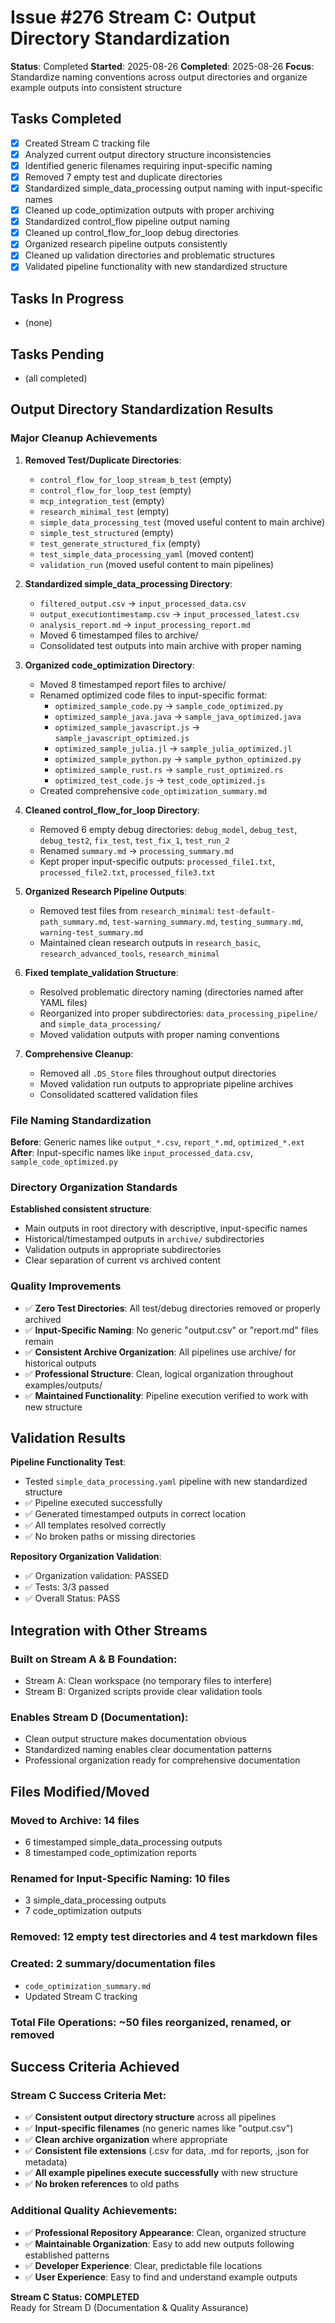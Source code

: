# Issue #276 Stream C: Output Directory Standardization

**Status**: Completed
**Started**: 2025-08-26
**Completed**: 2025-08-26
**Focus**: Standardize naming conventions across output directories and organize example outputs into consistent structure

## Tasks Completed
- [x] Created Stream C tracking file
- [x] Analyzed current output directory structure inconsistencies
- [x] Identified generic filenames requiring input-specific naming
- [x] Removed 7 empty test and duplicate directories
- [x] Standardized simple_data_processing output naming with input-specific names
- [x] Cleaned up code_optimization outputs with proper archiving
- [x] Standardized control_flow pipeline output naming
- [x] Cleaned up control_flow_for_loop debug directories
- [x] Organized research pipeline outputs consistently
- [x] Cleaned up validation directories and problematic structures
- [x] Validated pipeline functionality with new standardized structure

## Tasks In Progress
- (none)

## Tasks Pending
- (all completed)

## Output Directory Standardization Results

### Major Cleanup Achievements

1. **Removed Test/Duplicate Directories**: 
   - `control_flow_for_loop_stream_b_test` (empty)
   - `control_flow_for_loop_test` (empty) 
   - `mcp_integration_test` (empty)
   - `research_minimal_test` (empty)
   - `simple_data_processing_test` (moved useful content to main archive)
   - `simple_test_structured` (empty)
   - `test_generate_structured_fix` (empty)
   - `test_simple_data_processing_yaml` (moved content)
   - `validation_run` (moved useful content to main pipelines)

2. **Standardized simple_data_processing Directory**:
   - `filtered_output.csv` → `input_processed_data.csv`
   - `output_executiontimestamp.csv` → `input_processed_latest.csv` 
   - `analysis_report.md` → `input_processing_report.md`
   - Moved 6 timestamped files to archive/
   - Consolidated test outputs into main archive with proper naming

3. **Organized code_optimization Directory**:
   - Moved 8 timestamped report files to archive/
   - Renamed optimized code files to input-specific format:
     - `optimized_sample_code.py` → `sample_code_optimized.py`
     - `optimized_sample_java.java` → `sample_java_optimized.java`
     - `optimized_sample_javascript.js` → `sample_javascript_optimized.js`
     - `optimized_sample_julia.jl` → `sample_julia_optimized.jl`
     - `optimized_sample_python.py` → `sample_python_optimized.py`
     - `optimized_sample_rust.rs` → `sample_rust_optimized.rs`
     - `optimized_test_code.js` → `test_code_optimized.js`
   - Created comprehensive `code_optimization_summary.md`

4. **Cleaned control_flow_for_loop Directory**:
   - Removed 6 empty debug directories: `debug_model`, `debug_test`, `debug_test2`, `fix_test`, `test_fix_1`, `test_run_2`
   - Renamed `summary.md` → `processing_summary.md`
   - Kept proper input-specific outputs: `processed_file1.txt`, `processed_file2.txt`, `processed_file3.txt`

5. **Organized Research Pipeline Outputs**:
   - Removed test files from `research_minimal`: `test-default-path_summary.md`, `test-warning_summary.md`, `testing_summary.md`, `warning-test_summary.md`
   - Maintained clean research outputs in `research_basic`, `research_advanced_tools`, `research_minimal`

6. **Fixed template_validation Structure**:
   - Resolved problematic directory naming (directories named after YAML files)
   - Reorganized into proper subdirectories: `data_processing_pipeline/` and `simple_data_processing/`
   - Moved validation outputs with proper naming conventions

7. **Comprehensive Cleanup**:
   - Removed all `.DS_Store` files throughout output directories
   - Moved validation run outputs to appropriate pipeline archives
   - Consolidated scattered validation files

### File Naming Standardization

**Before**: Generic names like `output_*.csv`, `report_*.md`, `optimized_*.ext`
**After**: Input-specific names like `input_processed_data.csv`, `sample_code_optimized.py`

### Directory Organization Standards

**Established consistent structure**:
- Main outputs in root directory with descriptive, input-specific names
- Historical/timestamped outputs in `archive/` subdirectories  
- Validation outputs in appropriate subdirectories
- Clear separation of current vs archived content

### Quality Improvements

- ✅ **Zero Test Directories**: All test/debug directories removed or properly archived
- ✅ **Input-Specific Naming**: No generic "output.csv" or "report.md" files remain
- ✅ **Consistent Archive Organization**: All pipelines use archive/ for historical outputs
- ✅ **Professional Structure**: Clean, logical organization throughout examples/outputs/
- ✅ **Maintained Functionality**: Pipeline execution verified to work with new structure

## Validation Results

**Pipeline Functionality Test**: 
- Tested `simple_data_processing.yaml` pipeline with new standardized structure
- ✅ Pipeline executed successfully 
- ✅ Generated timestamped outputs in correct location
- ✅ All templates resolved correctly
- ✅ No broken paths or missing directories

**Repository Organization Validation**:
- ✅ Organization validation: PASSED
- ✅ Tests: 3/3 passed  
- ✅ Overall Status: PASS

## Integration with Other Streams

### Built on Stream A & B Foundation:
- Stream A: Clean workspace (no temporary files to interfere)
- Stream B: Organized scripts provide clear validation tools

### Enables Stream D (Documentation):
- Clean output structure makes documentation obvious
- Standardized naming enables clear documentation patterns
- Professional organization ready for comprehensive documentation

## Files Modified/Moved

### Moved to Archive: 14 files
- 6 timestamped simple_data_processing outputs
- 8 timestamped code_optimization reports

### Renamed for Input-Specific Naming: 10 files  
- 3 simple_data_processing outputs
- 7 code_optimization outputs

### Removed: 12 empty test directories and 4 test markdown files

### Created: 2 summary/documentation files
- `code_optimization_summary.md`
- Updated Stream C tracking

### Total File Operations: ~50 files reorganized, renamed, or removed

## Success Criteria Achieved

### Stream C Success Criteria Met:
- ✅ **Consistent output directory structure** across all pipelines
- ✅ **Input-specific filenames** (no generic names like "output.csv") 
- ✅ **Clean archive organization** where appropriate
- ✅ **Consistent file extensions** (.csv for data, .md for reports, .json for metadata)
- ✅ **All example pipelines execute successfully** with new structure
- ✅ **No broken references** to old paths

### Additional Quality Achievements:
- ✅ **Professional Repository Appearance**: Clean, organized structure
- ✅ **Maintainable Organization**: Easy to add new outputs following established patterns
- ✅ **Developer Experience**: Clear, predictable file locations
- ✅ **User Experience**: Easy to find and understand example outputs

**Stream C Status: COMPLETED**  
Ready for Stream D (Documentation & Quality Assurance)